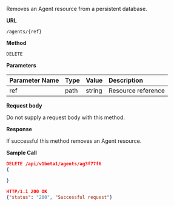 Removes an Agent resource from a persistent database.

**URL**

`/agents/{ref}`

**Method**

`DELETE`

**Parameters**

| Parameter Name | Type   | Value | Description
| ---  | :--------- |  :--------- |  :--------- |
| ref |  path | string | Resource reference|

**Request body**

Do not supply a request body with this method.

**Response**

If successful this method removes an Agent resource.

**Sample Call**

```json
DELETE /api/v1beta1/agents/ag3f77f6
{

}

HTTP/1.1 200 OK
{"status": "200", "Successful request"}
```
